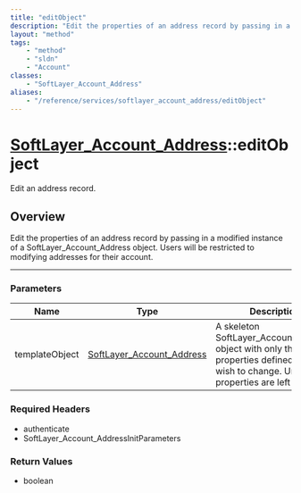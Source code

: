 ```yaml
---
title: "editObject"
description: "Edit the properties of an address record by passing in a modified instance of a SoftLayer_Account_Address object. Users... "
layout: "method"
tags:
    - "method"
    - "sldn"
    - "Account"
classes:
    - "SoftLayer_Account_Address"
aliases:
    - "/reference/services/softlayer_account_address/editObject"
---
```

# [SoftLayer_Account_Address](/reference/services/SoftLayer_Account_Address)::editObject


Edit an address record.


## Overview 
Edit the properties of an address record by passing in a modified instance of a SoftLayer_Account_Address object. Users will be restricted to modifying addresses for their account. 

-----

### Parameters 
|Name | Type | Description |
| --- | --- | --- |
|templateObject| <a href='/reference/datatypes/SoftLayer_Account_Address'>SoftLayer_Account_Address </a>| A skeleton SoftLayer_Account_Address object with only the properties defined that you wish to change. Unchanged properties are left alone.|


### Required Headers
* authenticate
* SoftLayer_Account_AddressInitParameters


### Return Values
* boolean




